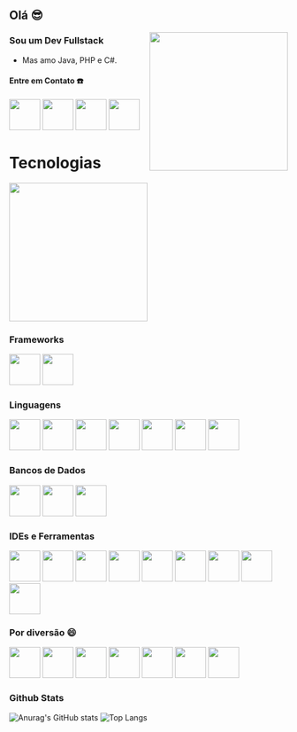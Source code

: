 ## Olá 😎
<img src="https://github.com/user-attachments/assets/05d844c3-4f27-4b67-a981-e786577598eb" width=250 align="right"/>

### Sou um Dev Fullstack
- Mas amo Java, PHP e C#.

#### Entre em Contato ☎️
<a href="https://www.instagram.com/mateusgalvaodecamargo/"><img height="56" width="56" src="https://cdn.simpleicons.org/instagram/E4405F"/><a/> <a href="mailto:mateus.galvao.camargo.contato@gmail.com"><img height="56" width="56" src="https://cdn.simpleicons.org/gmail/EA4335"/><a/> <a href="https://web.whatsapp.com/send?phone=5546991145079"><img height="56" width="56" src="https://cdn.simpleicons.org/whatsapp/25D366"/><a/> <a href="https://www.linkedin.com/in/mateus-galvão-de-camargo/"><img height="56" width="56" src="https://cdn.simpleicons.org/linkedin/0A66C2"/><a/>

# Tecnologias
<img src="https://github.com/user-attachments/assets/efb647f8-6883-4d68-ad85-cad1368afdea" width=250 />

### Frameworks
<img height="56" width="56" src="https://cdn.simpleicons.org/spring/6DB33F"/> <img height="56" width="56" src="https://github.com/user-attachments/assets/0d297f8b-45b4-4296-ad72-fa29a1bcb526"/> 

### Linguagens
<img height="56" width="56" src="https://github.com/user-attachments/assets/115b1e71-1f1d-49b3-b72c-6f12b92d5adc"/> <img height="56" width="56" src="https://cdn.simpleicons.org/php/777BB4"/> <img height="56" width="56" src="https://cdn.simpleicons.org/javascript/F7DF1E"/> <img height="56" width="56" src="https://github.com/user-attachments/assets/e53d5182-f949-4fe2-89a0-77072bf6a2a5"/> <img height="56" width="56" src="https://github.com/user-attachments/assets/33eda0af-02af-43a3-97bd-f7a3af2172cf"/> <img height="56" width="56" src="https://github.com/user-attachments/assets/36e508c5-c879-4bb6-921b-c1f191aa8f4a"/> <img height="56" width="56" src="https://github.com/user-attachments/assets/b5a2fe4a-5b79-4e76-b633-8ab9dca7d7df"/>

### Bancos de Dados
<img height="56" width="56" src="https://github.com/user-attachments/assets/e581111f-b0fa-4a92-ae36-d5bf75eddf6f"/> <img height="56" width="56" src="https://github.com/user-attachments/assets/b045072c-cc60-4729-bef9-b4c9bab44bb3" /> <img height="56" width="56" src="https://github.com/user-attachments/assets/90f6f3f9-e0c8-4278-8337-a9d17c71e415"/>

### IDEs e Ferramentas
<img height="56" width="56" src="https://github.com/user-attachments/assets/105ba76d-030e-48bf-83f2-3025f7ce4d1c"/> <img height="56" width="56" src="https://cdn.simpleicons.org/eclipseide/2C2255"/> <img height="56" width="56" src="https://github.com/user-attachments/assets/73b0cba4-bbed-4613-b838-befcd6e80d7d"/> <img height="56" width="56" src="https://github.com/user-attachments/assets/95bde259-f1de-492d-84b3-c2f89476dc09"/> <img height="56" width="56" src="https://github.com/user-attachments/assets/5f256c2e-d742-4b4b-9217-42458f2a9018"/> <img height="56" width="56" src="https://github.com/user-attachments/assets/3663b2f4-df02-4765-afa4-e636861ac6a3"/> <img height="56" width="56" src="https://github.com/user-attachments/assets/aff4a02f-83d0-47e9-9ca7-17992bb18b32"/> <img height="56" width="56" src="https://github.com/user-attachments/assets/69d17383-2dd1-439c-aa88-3b5036279da3"/> <img height="56" width="56" src="https://github.com/user-attachments/assets/e68c3350-d6c5-4a39-9027-e47d481d2333"/>

### Por diversão 😄
<img height="56" width="56" src="https://github.com/user-attachments/assets/c81ea993-42b6-4896-be8e-16e5fc5e0379"/> <img height="56" width="56" src="https://github.com/user-attachments/assets/902c06d1-8153-4c39-8917-41fb36ded139"/> <img height="56" width="56" src="https://github.com/user-attachments/assets/528ec492-7d0b-491c-b954-cc873ccc481f"/> <img height="56" width="56" src="https://github.com/user-attachments/assets/883692d5-9de5-4f98-945c-51773542ff67"/> <img height="56" width="56" src="https://github.com/user-attachments/assets/77edb04b-c639-4ed1-ba84-1fbc8e991502"/> <img height="56" width="56" src="https://github.com/user-attachments/assets/010378f4-0d27-415c-90b4-cb2ec349c8ed"/> <img height="56" width="56" src="https://github.com/user-attachments/assets/7ddc5506-a6e0-4307-8107-c391238606fb"/>

### Github Stats
![Anurag's GitHub stats](https://github-readme-stats-mateus-projects-850bd77f.vercel.app/api?username=Mateus-Galvao-de-Camargo&title_color=5f26d5&bg_color=00000000&text_color=5f26d5&show_icons=true&icon_color=5f26d5&border_color=5f26d5)
![Top Langs](https://github-readme-stats-mateus-projects-850bd77f.vercel.app/api/top-langs/?username=Mateus-Galvao-de-Camargo&title_color=5f26d5&bg_color=00000000&text_color=5f26d5&layout=compact&border_color=5f26d5&hide=Hack&langs_count=8)

